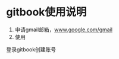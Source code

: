 # gitbook使用说明

 1. 申请gmail邮箱，www.google.com/gmail
 2. 使用

登录gitbook创建账号


<!--stackedit_data:
eyJoaXN0b3J5IjpbMTAzNTA4NywxMzY3NzY1MzUsLTE2NDM1OT
IxMl19
-->